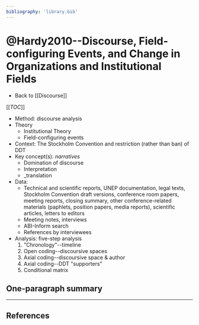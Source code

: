 ```yaml
---
bibliography: 'library.bib'
---
```


# @Hardy2010--Discourse, Field-configuring Events, and Change in Organizations and Institutional Fields

* Back to [[Discourse]]

[[_TOC_]]


* Method: discourse analysis
* Theory
    * Institutional Theory
    * Field-configuring events
* Context: The Stockholm Convention and restriction (rather than ban) of DDT
* Key concept(s): _narratives_
    * Domination of discourse
    * Interpretation
    * _translation
* Data: 
    * Technical and scientific reports, UNEP documentation, legal texts, Stockholm Convention draft versions, conference room papers, meeting reports, closing summary, other conference-related materials (paphlets, position papers, media reports), scientific articles, letters to editors
    * Meeting notes, interviews
    * ABI-Inform search
    * References by interviewees
* Analysis: five-step analysis
    1. "Chronology"--timeline
    2. Open coding--discoursive spaces 
    3. Axial coding--discoursive space & author
    4. Axial coding--DDT "supporters"
    5. Conditional matrix

## One-paragraph summary



---

## References